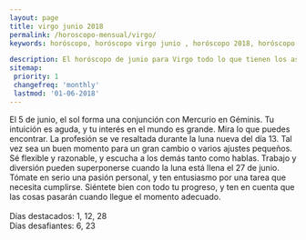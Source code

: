 ```yaml
---
layout: page
title: virgo junio 2018 
permalink: /horoscopo-mensual/virgo/
keywords: horóscopo, horóscopo virgo junio , horóscopo 2018, horóscopo esperanza gracia, horoscop, horóscopos gratis, horoscopo virgo, horoscopo virgo 2018, Tarot, Astrologia, Zodíaco, virgo, horoscopo gratis, horoscopo del mes 

description: El horóscopo de junio para Virgo todo lo que tienen los astros preparados para este mes, amor, trabajo, familia. Todo sobre astrologia, tarot, predicciones.
sitemap:
 priority: 1
 changefreq: 'monthly'
 lastmod: '01-06-2018'
---
```



El 5 de junio, el sol forma una conjunción con Mercurio en Géminis. Tu intuición es aguda, y tu interés en el mundo es grande. Mira lo que puedes encontrar. La profesión se ve resaltada durante la luna nueva del día 13. Tal vez sea un buen momento para un gran cambio o varios ajustes pequeños. Sé flexible y razonable, y escucha a los demás tanto como hablas. Trabajo y diversión pueden superponerse cuando la luna está llena el 27 de junio. Tómate en serio una pasión personal, y ten entusiasmo por una tarea que necesita cumplirse. Siéntete bien con todo tu progreso, y ten en cuenta que las cosas pasarán cuando llegue el momento adecuado. <br><br>Días destacados: 1, 12, 28<br>Días desafiantes: 6, 23